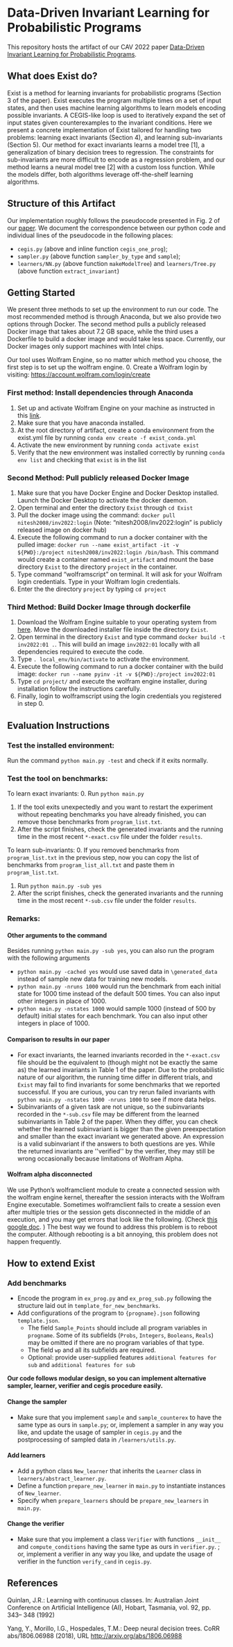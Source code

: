 # Data-Driven Invariant Learning for Probabilistic Programs

This repository hosts the artifact of our CAV 2022 paper [Data-Driven Invariant Learning for Probabilistic Programs](https://baojia.lu/assets/preprints/EXIST.pdf).

## What does Exist do?
Exist is a method for learning invariants for probabilistic programs (Section 3 of the paper). Exist executes the program multiple times on a set of input states, and then uses machine learning algorithms to learn models encoding possible invariants. A CEGIS-like loop is used to iteratively expand the set of input states given counterexamples to the invariant conditions. 
Here we present a concrete implementation of Exist tailored for handling two problems: learning exact invariants (Section 4), and learning sub-invariants (Section 5). Our method for exact invariants learns a model tree [1], a generalization of binary decision trees to regression. The constraints for sub-invariants are more difficult to encode as a regression problem, and our method learns a neural model tree [2] with a custom loss function. While the models differ, both algorithms leverage off-the-shelf learning algorithms. 


## Structure of this Artifact

Our implementation roughly follows the pseudocode presented in Fig. 2 of our [paper](https://arxiv.org/abs/2106.05421). 
We document the correspondence between our python code and
individual lines of the pseudocode in the following places: 
- `cegis.py` (above and inline function `cegis_one_prog`); 
- `sampler.py` (above function `sampler_by_type` and `sample`);
- `learners/NN.py` (above function `makeModelTree`) and `learners/Tree.py` (above function `extract_invariant`) 

## Getting Started
We present three methods to set up the environment to run our code. The most recommended method is through Anaconda, but we also provide two options through Docker. The second method pulls a publicly released Docker image that takes about 7.2 GB space, while the third uses a Dockerfile to build a docker image and would take less space. 
Currently, our Docker images only support machines with Intel chips.

Our tool uses Wolfram Engine, so no matter which method you choose, the first step is to set up the wolfram engine. 
0. Create a Wolfram login by visiting: https://account.wolfram.com/login/create

### First method: Install dependencies through Anaconda
1.  Set up and activate Wolfram Engine on your machine as instructed in this [link](https://support.wolfram.com/45743). 
2. Make sure that you have anaconda installed. 
3. At the root directory of artifact, create a conda environment from the exist.yml file by running `conda env create -f exist_conda.yml`
4. Activate the new environment by running  `conda activate exist`
5. Verify that the new environment was installed correctly by running  `conda env list` and checking that `exist` is in the list

### Second Method: Pull publicly released Docker Image 

1. Make sure that you have Docker Engine and Docker Desktop installed.
Launch the Docker Desktop to activate the docker daemon. 
2. Open terminal and enter the directory `Exist` through  `cd Exist`
3. Pull the docker image using the command:  `docker pull nitesh2008/inv2022:login`
(Note: “nitesh2008/inv2022:login” is publicly released image on docker hub)
4. Execute the following command to run a docker container with the pulled image: 
`docker run --name exist_artifact -it -v ${PWD}:/project nitesh2008/inv2022:login /bin/bash`. 
This command would create a container named `exist_artifact` and mount the base directory `Exist` to the directory `project` in the container. 
5. Type command “wolframscript” on terminal. It will ask for your Wolfram login credentials. Type in your Wolfram login credentials. 
6. Enter the the directory `project`  by typing `cd project` 

### Third Method: Build Docker Image through dockerfile
1. Download the Wolfram Engine suitable to your operating system from [here](https://www.wolfram.com/engine/). Move the downloaded installer file inside the directory `Exist`. 
2. Open terminal in the directory `Exist` and type command `docker build -t inv2022:01 .`. This will build an image `inv2022:01` locally with all dependencies required to execute the code. 
3. Type `. local_env/bin/activate` to activate the environment.
4. Execute the following command to run a docker container with the build image: `docker run --name pyinv -it -v ${PWD}:/project inv2022:01`
5. Type `cd project/` and execute the wolfram engine installer, during installation follow the instructions carefully.
6. Finally, login to wolframscript using the login credentials you registered in step 0. 

## Evaluation Instructions

### Test the installed environment:
Run the command `python main.py -test` and check if it exits normally. 

### Test the tool on benchmarks:
To learn exact invariants: 
0. Run `python main.py`
1. If the tool exits unexpectedly and you want to restart
			the experiment without repeating benchmarks you have already finished, you
			can remove those benchmarks from `program_list.txt`.
2. After the script finishes, check the generated invariants and the running time 
in the most recent `*-exact.csv` file under the folder `results`. 

To learn sub-invariants: 
0. If you removed benchmarks from 
`program_list.txt` in the previous step, now you can copy the list of benchmarks 
from `program_list_all.txt` and paste them in `program_list.txt`. 
1. Run `python main.py -sub yes`
2. After the script finishes, check the generated invariants and the running time 
in the most recent `*-sub.csv` file under the folder `results`. 

### Remarks:
#### Other arguments to the command
Besides running `python main.py -sub yes`, you can also run the program with the following
arguments
- `python main.py -cached yes` would use saved data in `\generated_data` instead of sample new data for training new models. 
- `python main.py -nruns 1000` would run the benchmark from each initial state for 1000 time instead of the default 500 times. You can also input other integers in place of 1000. 
- `python main.py -nstates 1000` would sample 1000 (instead of 500 by default) initial states for each benchmark. You can also input other integers in place of 1000. 

#### Comparison to results in our paper
- For exact invariants, the learned invariants recorded in the `*-exact.csv` file 
should be the equivalent to (though might not be exactly the same as) the
learned invariants in Table 1 of the paper. Due to the probabilistic nature of
our algorithm, the running time differ in different trials, and `Exist` may fail to find
invariants for some benchmarks that we reported successful. If you are curious,
you can try rerun failed invariants  with `python main.py -nstates 1000 -nruns
1000` to see if more data helps. 
- Subinvariants of a given task are not unique, so the subinvariants recorded
in the `*-sub.csv` file may be different from the learned subinvariants in
Table 2 of the paper. When they differ, you can check whether the learned
subinvariant is bigger than the given preexpectation and smaller than the exact
invariant we generated above. An expression is a valid subinvariant if the
answers to both questions are yes. While the returned invariants are
''verified'' by the verifier, they may still be wrong occasionally because
limitations of Wolfram Alpha.


#### Wolfram alpha disconnected
We use Python’s wolframclient module to create a connected session with the wolfram engine kernel, thereafter the session interacts with the Wolfram Engine executable. Sometimes wolframclient fails to create a session even after multiple tries or the session gets disconnected in the middle of an execution, and you may get errors that look like the following. (Check [this google doc](https://docs.google.com/document/d/1raf8veEzBY87vRD16tjRLFlni13tpx-5y2bI1YQwdDM/edit#heading=h.jh6zo3yov47z). ) 
The best way we found to address this problem is to reboot the computer. Although rebooting is a bit annoying, this problem does not happen frequently. 


## How to extend Exist

### Add benchmarks
- Encode the program in `ex_prog.py` and `ex_prog_sub.py` following the structure laid out in 
`template_for_new_benchmarks`. 
- Add configurations of the program to `{progname}.json` following `template.json`. 
  - The field `Sample_Points` should include all program variables in `progname`. 
			 Some of its subfields (`Probs`, `Integers`, `Booleans`, `Reals`) may be omitted 
if there are no program variables of that type. 
  - The field `wp` and all its subfields are required. 
  - Optional: provide user-supplied features `additional features for sub` and 
		`additional features for sub` 

**Our code follows modular design, so you can implement alternative sampler, learner,
verifier and cegis procedure easily.**

#### Change the sampler
- Make sure that you implement `sample` and `sample_counterex` to have the same type as 
ours in `sample.py`; or, implement a sampler in any way you like, and update the usage of sampler in
`cegis.py` and the postprocessing of sampled data in `/learners/utils.py`.

#### Add learners
- Add a python class `New_learner` that inherits the `Learner` class in `learners/abstract_learner.py`. 
- Define a function `prepare_new_learner` in `main.py` to instantiate instances of `New_learner`. 
- Specify when `prepare_learners` should be `prepare_new_learners` in `main.py`. 

#### Change the verifier 
- Make sure that you implement a class `Verifier` with functions `__init__` and `compute_conditions` having the same type as ours in `verifier.py`. 
; or, implement a verifier in any way you like, and update the usage of verifier in
the function `verify_cand` in `cegis.py`.


## References

Quinlan, J.R.: Learning with continuous classes. In: Australian Joint Conference on Artificial Intelligence (AI), Hobart, Tasmania, vol. 92, pp. 343– 348 (1992)

Yang, Y., Morillo, I.G., Hospedales, T.M.: Deep neural decision trees. CoRR abs/1806.06988 (2018), URL http://arxiv.org/abs/1806.06988


